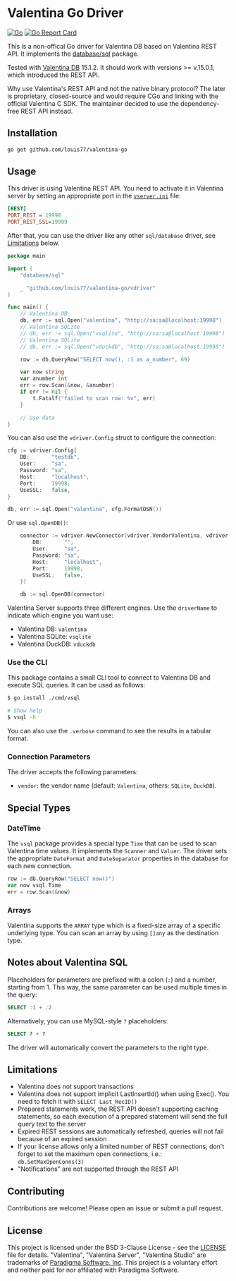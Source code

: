 # Valentina Go Driver

[![Go](https://github.com/louis77/valentina-go/actions/workflows/go.yml/badge.svg)](https://github.com/louis77/valentina-go/actions/workflows/go.yml) [![Go Report Card](https://goreportcard.com/badge/github.com/louis77/valentina-go)](https://goreportcard.com/report/github.com/louis77/valentina-go)

This is a non-offical Go driver for Valentina DB based on Valentina REST API. It implements the [database/sql](https://pkg.go.dev/database/sql) package.

Tested with [Valentina DB](https://valentina-db.com) 15.1.2. It should work with versions >= v.15.0.1, which introduced the REST API.

Why use Valentina's REST API and not the native binary protocol? The later is proprietary, closed-source and would require CGo and linking with the official Valentina C SDK. The maintainer decided to use the dependency-free REST API instead.

## Installation

```bash
go get github.com/louis77/valentina-go
```

## Usage

This driver is using Valentina REST API. You need to activate it in Valentina server by setting an appropriate port in the [`vserver.ini`](https://valentina-db.com/docs/dokuwiki/v15/doku.php?id=valentina:products:vserver:manual:ini_file) file:

```ini
[REST]
PORT_REST = 19998
PORT_REST_SSL=19999
```

After that, you can use the driver like any other `sql/database` driver, see [Limitations](#limitations) below.

```go
package main

import (
	"database/sql"

	_ "github.com/louis77/valentina-go/vdriver"
)

func main() {
	// Valentina DB
	db, err := sql.Open("valentina", "http://sa:sa@localhost:19998")
	// Valentina SQLite
	// db, err := sql.Open("vsqlite", "http://sa:sa@localhost:19998")
	// Valentina SQLite
	// db, err := sql.Open("vduckdb", "http://sa:sa@localhost:19998")

	row := db.QueryRow("SELECT now(), :1 as a_number", 69)

	var now string
	var anumber int
	err = row.Scan(&now, &anumber)
	if err != nil {
		t.Fatalf("failed to scan row: %v", err)
	}

	// Use data
}
```

You can also use the `vdriver.Config` struct to configure the connection:

```go
cfg := vdriver.Config{
	DB:       "testdb",
	User:     "sa",
	Password: "sa",
	Host:     "localhost",
	Port:     19998,
	UseSSL:   false,
}

db, err := sql.Open("valentina", cfg.FormatDSN())
```

Or use `sql.OpenDB()`:

```go
	connector := vdriver.NewConnector(vdriver.VendorValentina, vdriver.Config{
		DB:       "",
		User:     "sa",
		Password: "sa",
		Host:     "localhost",
		Port:     19998,
		UseSSL:   false,
	})

	db := sql.OpenDB(connector)
```

Valentina Server supports three different engines. Use the `driverName` to indicate which engine you want use:

- Valentina DB: `valentina`
- Valentina SQLite: `vsqlite`
- Valentina DuckDB: `vduckdb`

### Use the CLI

This package contains a small CLI tool to connect to Valentina DB and execute SQL queries. It can be used as follows:

```bash
$ go install ./cmd/vsql

# Show help
$ vsql -h
```

You can also use the `.verbose` command to see the results in a tabular format.

### Connection Parameters

The driver accepts the following parameters:

- `vendor`: the vendor name (default: `Valentina`, others: `SQLite`, `DuckDB`).

## Special Types

### DateTime

The `vsql` package provides a special type `Time` that can be used to scan Valentina time values. It implements the `Scanner` and `Valuer`. The driver sets the appropriate `DateFormat` and `DateSeparator` properties in the database for each new connection.

```go
row := db.QueryRow("SELECT now()")
var now vsql.Time
err = row.Scan(&now)
```

### Arrays

Valentina supports the `ARRAY` type which is a fixed-size array of a specific underlying type. You can scan an array by using `[]any` as the destination type.

## Notes about Valentina SQL

Placeholders for parameters are prefixed with a colon (`:`) and a number, starting from 1. This way, the same parameter can be used multiple times in the query:

```sql
SELECT :1 + :2
```

Alternatively, you can use MySQL-style `?` placeholders:

```sql
SELECT ? + ?
```

The driver will automatically convert the parameters to the right type.

## Limitations

- Valentina does not support transactions
- Valentina does not support implicit LastInsertId() when using Exec(). You need to fetch it with `SELECT Last_RecID()`
- Prepared statements work, the REST API doesn't supporting caching statements, so each execution of a prepared statement will send the full query text to the server
- Expired REST sessions are automatically refreshed, queries will not fail because of an expired session
- If your license allows only a limited number of REST connections, don't forget to set the maximum open connections, i.e.: `db.SetMaxOpenConns(3)`
- "Notifications" are not supported through the REST API

## Contributing

Contributions are welcome! Please open an issue or submit a pull request.

## License

This project is licensed under the BSD 3-Clause License - see the [LICENSE](LICENSE) file for details.  "Valentina", "Valentina Server", "Valentina Studio" are trademarks of [Paradigma Software, Inc](https://www.valentina-db.com). This project is a voluntary effort and neither paid for nor affiliated with Paradigma Software.
